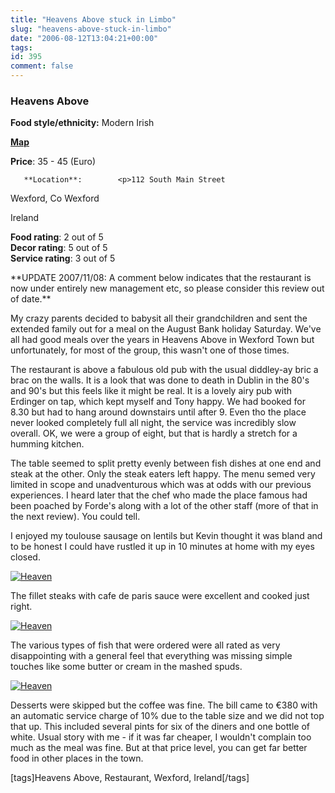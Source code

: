 ```yaml
---
title: "Heavens Above stuck in Limbo"
slug: "heavens-above-stuck-in-limbo"
date: "2006-08-12T13:04:21+00:00"
tags:
id: 395
comment: false
---
```


  <div class='hreview'>         

### Heavens Above

**Food style/ethnicity:** Modern Irish

**[Map](http://local.live.com/?v=2&sp=aN.sqpbm4gfvjpp_Heavens%2520Above_Restaurant__)**

**Price**: 35 - 45        (Euro)

       **Location**:        <p>112 South Main Street

Wexford,         Co Wexford        

Ireland
      </p>        <div>**Food rating**: <span class="rating">2</span> out of 5<div class="sb-fullstar"> </div><div class="sb-fullstar"> </div><div class="sb-emptystar"> </div><div class="sb-emptystar"> </div><div class="sb-emptystar"> </div></div>   <div>**Decor rating**: <span class="rating">5</span> out of 5<div class="sb-fullstar"> </div><div class="sb-fullstar"> </div><div class="sb-fullstar"> </div><div class="sb-fullstar"> </div><div class="sb-fullstar"> </div></div>   <div>**Service rating**: <span class="rating">3</span> out of 5<div class="sb-fullstar"> </div><div class="sb-fullstar"> </div><div class="sb-fullstar"> </div><div class="sb-emptystar"> </div><div class="sb-emptystar"> </div></div>   <div class='description'>

<p>**UPDATE 2007/11/08: A comment below indicates that the restaurant is now under entirely new management etc, so please consider this review out of date.**

My crazy parents decided to babysit all their grandchildren and sent the extended family out for a meal on the August Bank holiday Saturday. We've all had good meals over the years in Heavens Above in Wexford Town but unfortunately, for most of the group, this wasn't one of those times.

The restaurant is above a fabulous old pub with the usual diddley-ay bric a brac on the walls. It is a look that was done to death in Dublin in the 80's and 90's but this feels like it might be real. It is a lovely airy pub with Erdinger on tap, which kept myself and Tony happy. We had booked for 8.30 but had to hang around downstairs until after 9\. Even tho the place never looked completely full all night, the service was incredibly slow overall. OK, we were a group of eight, but that is hardly a stretch for a humming kitchen.

The table seemed to split pretty evenly between fish dishes at one end and steak at the other. Only the steak eaters left happy. The menu semed very limited in scope and unadventurous which was at odds with our previous experiences. I heard later that the chef who made the place famous had been poached by Forde's along with a lot of the other staff (more of that in the next review). You could tell.

I enjoyed my toulouse sausage on lentils but Kevin thought it was bland and to be honest I could have rustled it up in 10 minutes at home with my eyes closed.

[![Heaven](http://static.flickr.com/75/213089955_c8a8e413ce_m.jpg)](http://www.flickr.com/photos/bandon1/213089955/ "Photo Sharing")

The fillet steaks with cafe de paris sauce were excellent and cooked just right.

[![Heaven](http://static.flickr.com/85/213090219_b6d3169492_m.jpg)](http://www.flickr.com/photos/bandon1/213090219/ "Photo Sharing")

 The various types of fish that were ordered were all rated as very disappointing with a general feel that everything was missing simple touches like some butter or cream in the mashed spuds.

[![Heaven](http://static.flickr.com/83/213090429_03f37236c4_m.jpg)](http://www.flickr.com/photos/bandon1/213090429/ "Photo Sharing")

Desserts were skipped but the coffee was fine. The bill came to €380 with an automatic service charge of 10% due to the table size and we did not top that up. This included several pints for six of the diners and one bottle of white. Usual story with me - if it was far cheaper, I wouldn't complain too much as the meal was fine. But at that price level, you can get far better food in other places in the town.

[tags]Heavens Above, Restaurant, Wexford, Ireland[/tags]</p></div>      </div>
<script type="application/x-subnode; charset=utf-8">
       <!-- the following is structured blog data for machine readers. -->
       <subnode xmlns:data-view="http://www.w3.org/2003/g/data-view#" data-view:transformation="http://structuredblogging.org/subnode-to-rdf-interpreter.xsl" xmlns="http://www.structuredblogging.org/xmlns#subnode">
            <xml-structured-blog-entry xmlns="http://www.structuredblogging.org/xmlns">
              <generator id="wpsb-1" type="x-wpsb-post" version="1"/><review type="review/restaurant"><subject name="Heavens Above" ethnicity="Modern Irish" map="http://local.live.com/?v=2andsp=aN.sqpbm4gfvjpp_Heavens%2520Above_Restaurant__"><price min="35" max="45" currency="Euro"/><location address="112 South Main Street" city="Wexford" state="Co Wexford" country="Ireland"/></subject><foodrating max="5" min="0">2</foodrating><decorrating max="5" min="0">5</decorrating><servicerating max="5" min="0">3</servicerating><description>&lt;p&gt;My crazy parents decided to babysit all their grandchildren and sent the extended family out for a meal on the August Bank holiday Saturday. We've all had good meals over the years in Heavens Above in Wexford Town but unfortunately, for most of the group, this wasn't one of those times.&lt;/p&gt;

&lt;p&gt;The restaurant is above a fabulous old pub with the usual diddley-ay bric a brac on the walls. It is a look that was done to death in Dublin in the 80's and 90's but this feels like it might be real. It is a lovely airy pub with Erdinger on tap, which kept myself and Tony happy. We had booked for 8.30 but had to hang around downstairs until after 9\. Even tho the place never looked completely full all night, the service was incredibly slow overall. OK, we were a group of eight, but that is hardly a stretch for a humming kitchen.&lt;/p&gt;

&lt;p&gt;The table seemed to split pretty evenly between fish dishes at one end and steak at the other. Only the steak eaters left happy. The menu semed very limited in scope and unadventurous which was at odds with our previous experiences. I heard later that the chef who made the place famous had been poached by Forde's along with a lot of the other staff (more of that in the next review). You could tell.&lt;/p&gt;

&lt;p&gt;I enjoyed my toulouse sausage on lentils but Kevin thought it was bland and to be honest I could have rustled it up in 10 minutes at home with my eyes closed.&lt;/p&gt; 

&lt;a href= http://www.flickr.com/photos/bandon1/213089955/  title= Photo Sharing &gt;&lt;img src= http://static.flickr.com/75/213089955_c8a8e413ce_m.jpg  width= 240  height= 180  alt= Heaven's Above Meal 5  /&gt;&lt;/a&gt;

&lt;p&gt;The fillet steaks with cafe de paris sauce were excellent and cooked just right.&lt;/p&gt;

&lt;a href= http://www.flickr.com/photos/bandon1/213090219/  title= Photo Sharing &gt;&lt;img src= http://static.flickr.com/85/213090219_b6d3169492_m.jpg  width= 240  height= 180  alt= Heaven's Above Meal 3  /&gt;&lt;/a&gt;

&lt;p&gt; The various types of fish that were ordered were all rated as very disappointing with a general feel that everything was missing simple touches like some butter or cream in the mashed spuds.&lt;/p&gt;

&lt;a href= http://www.flickr.com/photos/bandon1/213090429/  title= Photo Sharing &gt;&lt;img src= http://static.flickr.com/83/213090429_03f37236c4_m.jpg  width= 240  height= 180  alt= Heaven's Above Meal 1  /&gt;&lt;/a&gt;

&lt;p&gt;Desserts were skipped but the coffee was fine. The bill came to €380 with an automatic service charge of 10% due to the table size and we did not top that up. This included several pints for six of the diners and one bottle of white. Usual story with me - if it was far cheaper, I wouldn't complain too much as the meal was fine. But at that price level, you can get far better food in other places in the town.&lt;/p&gt;

[tags]Heavens Above, Restaurant, Wexford, Ireland[/tags]</description></review>
            </xml-structured-blog-entry>
       </subnode>
       </script>
